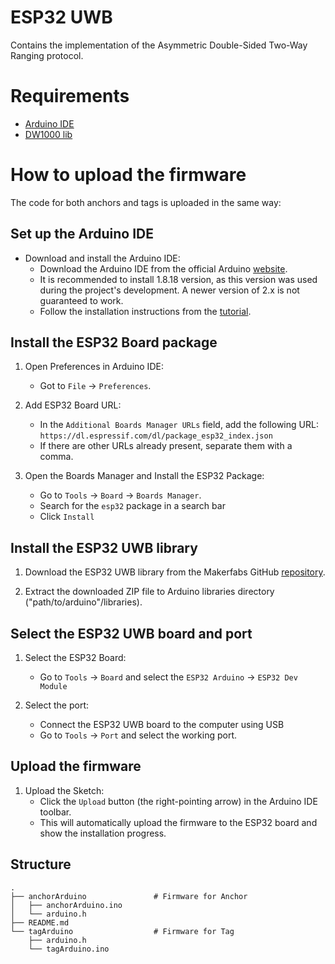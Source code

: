# ESP32 UWB

Contains the implementation of the Asymmetric Double-Sided Two-Way Ranging protocol.

# Requirements

- [Arduino IDE](https://www.arduino.cc/en/software)
- [DW1000 lib](https://github.com/Makerfabs/Makerfabs-ESP32-UWB/blob/main/mf_DW1000.zip)

# How to upload the firmware

The code for both anchors and tags is uploaded in the same way:

## Set up the Arduino IDE

- Download and install the Arduino IDE:
    - Download the Arduino IDE from the official Arduino [website](https://www.arduino.cc/en/software).
    - It is recommended to install 1.8.18 version, as this version was used during the project's development. A newer version of 2.x is not guaranteed to work.
    - Follow the installation instructions from the [tutorial](https://docs.arduino.cc/software/ide-v1/tutorials/Linux/).

## Install the ESP32 Board package

1. Open Preferences in Arduino IDE:
    - Got to `File` -> `Preferences`.

2. Add ESP32 Board URL:
    - In the `Additional Boards Manager URLs` field, add the following URL:
        ```https://dl.espressif.com/dl/package_esp32_index.json```
    - If there are other URLs already present, separate them with a comma.

3. Open the Boards Manager and Install the ESP32 Package:

    - Go to `Tools` -> `Board` -> `Boards Manager`.
    - Search for the `esp32` package in a search bar
    - Click `Install`

## Install the ESP32 UWB library

1. Download the ESP32 UWB library from the Makerfabs GitHub [repository](https://github.com/Makerfabs/Makerfabs-ESP32-UWB/blob/main/mf_DW1000.zip).

2. Extract the downloaded ZIP file to Arduino libraries directory ("path/to/arduino"/libraries).

## Select the ESP32 UWB board and port

1. Select the ESP32 Board:
    - Go to `Tools` -> `Board` and select the `ESP32 Arduino` -> `ESP32 Dev Module`

2. Select the port:
    - Connect the ESP32 UWB board to the computer using USB
    - Go to `Tools` -> `Port` and select the working port. 

## Upload the firmware

1. Upload the Sketch:
    - Click the `Upload` button (the right-pointing arrow) in the Arduino IDE toolbar.
    - This will automatically upload the firmware to the ESP32 board and show the installation progress.


## Structure
```
.
├── anchorArduino               # Firmware for Anchor
│   ├── anchorArduino.ino
│   └── arduino.h
├── README.md
└── tagArduino                  # Firmware for Tag
    ├── arduino.h
    └── tagArduino.ino
```